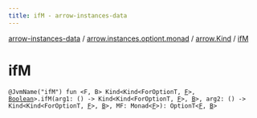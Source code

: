 ```yaml
---
title: ifM - arrow-instances-data
---
```


[arrow-instances-data](../../index.html) / [arrow.instances.optiont.monad](../index.html) / [arrow.Kind](index.html) / [ifM](./if-m.html)

# ifM

`@JvmName("ifM") fun <F, B> Kind<Kind<ForOptionT, `[`F`](if-m.html#F)`>, `[`Boolean`](https://kotlinlang.org/api/latest/jvm/stdlib/kotlin/-boolean/index.html)`>.ifM(arg1: () -> Kind<Kind<ForOptionT, `[`F`](if-m.html#F)`>, `[`B`](if-m.html#B)`>, arg2: () -> Kind<Kind<ForOptionT, `[`F`](if-m.html#F)`>, `[`B`](if-m.html#B)`>, MF: Monad<`[`F`](if-m.html#F)`>): OptionT<`[`F`](if-m.html#F)`, `[`B`](if-m.html#B)`>`